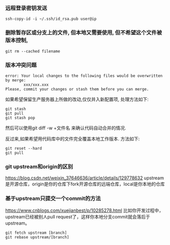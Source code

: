 ### 远程登录密钥发送
```
ssh-copy-id -i ~/.ssh/id_rsa.pub user@ip
```
### 删除暂存区或分支上的文件, 但本地又需要使用, 但不希望这个文件被版本控制,
```
git rm --cached filename
```
### 版本冲突问题
```
error: Your local changes to the following files would be overwritten by merge:
        xxx/xxx.xxx
Please, commit your changes or stash them before you can merge.
```
如果希望保留生产服务器上所做的改动,仅仅并入新配置项, 处理方法如下:
```
git stash
git pull
git stash pop
```
然后可以使用git diff -w +文件名 来确认代码自动合并的情况.

反过来,如果希望用代码库中的文件完全覆盖本地工作版本. 方法如下:
```
git reset --hard
git pull
```

### git upstream和origin的区别
https://blog.csdn.net/weixin_37646636/article/details/129778632
upstream是开源仓库，origin是你的仓库下fork开源仓库的远端仓库，local是你本地的仓库

### 基于upstream只提交一个commit的方法
https://www.cnblogs.com/xuejianbest/p/10285278.html
比如你开发过程中，upstream已经被别人pull request了，这样你本地分支commit就会落后于upstream。
```
git fetch upstream [branch]
git rebase upstream/[branch]
```
